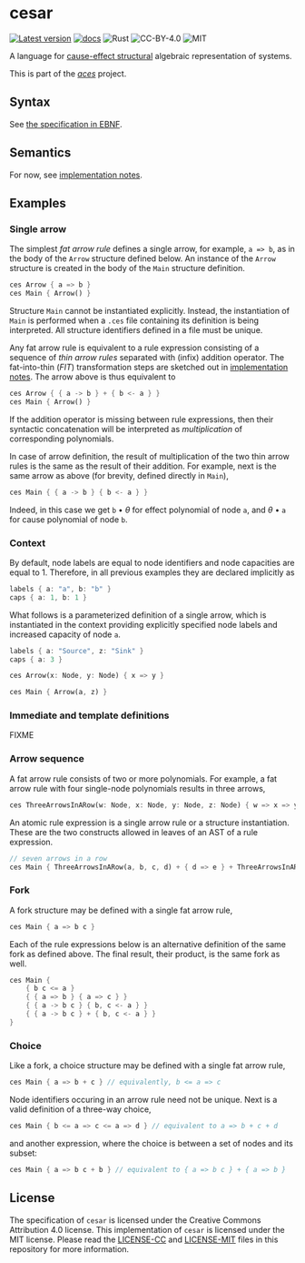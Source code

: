 cesar
=====
[![Latest version](https://img.shields.io/crates/v/cesar-lang.svg)](https://crates.io/crates/cesar-lang)
[![docs](https://docs.rs/cesar-lang/badge.svg)](https://docs.rs/cesar-lang)
![Rust](https://img.shields.io/badge/rust-nightly-brightgreen.svg)
![CC-BY-4.0](https://img.shields.io/badge/license-CC-blue.svg)
![MIT](https://img.shields.io/badge/license-MIT-blue.svg)

A language for [cause-effect
structural](https://link.springer.com/book/10.1007/978-3-030-20461-7)
algebraic representation of systems.

This is part of the [_aces_](https://github.com/k7f/aces) project.

## Syntax

See [the specification in EBNF](spec/cesar-syntax.ebnf).

## Semantics

For now, see [implementation notes](spec/parser-implementation.md).

## Examples

### Single arrow

The simplest _fat arrow rule_ defines a single arrow, for example, `a
=> b`, as in the body of the `Arrow` structure defined below.  An
instance of the `Arrow` structure is created in the body of the `Main`
structure definition.

```rust
ces Arrow { a => b }
ces Main { Arrow() }
```

Structure `Main` cannot be instantiated explicitly.  Instead, the
instantiation of `Main` is performed when a `.ces` file containing its
definition is being interpreted.  All structure identifiers defined in
a file must be unique.

Any fat arrow rule is equivalent to a rule expression consisting of a
sequence of _thin arrow rules_ separated with (infix) addition
operator.  The fat-into-thin (_FIT_) transformation steps are sketched
out in [implementation
notes](spec/parser-implementation.md#fat-arrow-rules).  The arrow
above is thus equivalent to

```rust
ces Arrow { { a -> b } + { b <- a } }
ces Main { Arrow() }
```

If the addition operator is missing between rule expressions, then
their syntactic concatenation will be interpreted as _multiplication_
of corresponding polynomials.

In case of arrow definition, the result of multiplication of the two
thin arrow rules is the same as the result of their addition.  For
example, next is the same arrow as above (for brevity, defined
directly in `Main`),

```rust
ces Main { { a -> b } { b <- a } }
```

Indeed, in this case we get `b` &bullet; _&theta;_ for effect
polynomial of node `a`, and _&theta;_ &bullet; `a` for cause
polynomial of node `b`.

### Context

By default, node labels are equal to node identifiers and node
capacities are equal to 1.  Therefore, in all previous examples they
are declared implicitly as

```rust
labels { a: "a", b: "b" }
caps { a: 1, b: 1 }
```

What follows is a parameterized definition of a single arrow, which is
instantiated in the context providing explicitly specified node labels
and increased capacity of node `a`.

```rust
labels { a: "Source", z: "Sink" }
caps { a: 3 }

ces Arrow(x: Node, y: Node) { x => y }

ces Main { Arrow(a, z) }
```

### Immediate and template definitions

FIXME

### Arrow sequence

A fat arrow rule consists of two or more polynomials.  For example, a
fat arrow rule with four single-node polynomials results in three
arrows,

```rust
ces ThreeArrowsInARow(w: Node, x: Node, y: Node, z: Node) { w => x => y => z }
```

An atomic rule expression is a single arrow rule or a structure
instantiation.  These are the two constructs allowed in leaves of an
AST of a rule expression.

```rust
// seven arrows in a row
ces Main { ThreeArrowsInARow(a, b, c, d) + { d => e } + ThreeArrowsInARow(e, f, g, h) }
```

### Fork

A fork structure may be defined with a single fat arrow rule,

```rust
ces Main { a => b c }
```

Each of the rule expressions below is an alternative definition of the
same fork as defined above.  The final result, their product, is the
same fork as well.

```rust
ces Main {
    { b c <= a }
    { { a => b } { a => c } }
    { { a -> b c } { b, c <- a } }
    { { a -> b c } + { b, c <- a } }
}
```

### Choice

Like a fork, a choice structure may be defined with a single fat arrow
rule,

```rust
ces Main { a => b + c } // equivalently, b <= a => c
```

Node identifiers occuring in an arrow rule need not be unique.  Next
is a valid definition of a three-way choice,

```rust
ces Main { b <= a => c <= a => d } // equivalent to a => b + c + d
```

and another expression, where the choice is between a set of nodes and
its subset:

```rust
ces Main { a => b c + b } // equivalent to { a => b c } + { a => b }
```

## License

The specification of `cesar` is licensed under the Creative Commons
Attribution 4.0 license.  This implementation of `cesar` is licensed
under the MIT license.  Please read the [LICENSE-CC](LICENSE-CC) and
[LICENSE-MIT](LICENSE-MIT) files in this repository for more
information.
